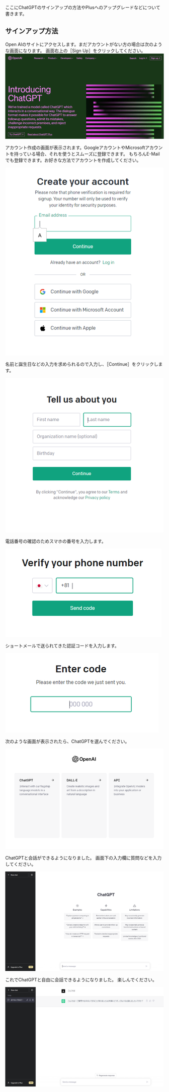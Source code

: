 ここにChatGPTのサインアップの方法やPlusへのアップグレードなどについて書きます。

## サインアップ方法
Open AIのサイトにアクセスします。まだアカウントがない方の場合は次のような画面になります。
画面右上の［Sign Up］をクリックしてください。  
<img src="./images/cg01.PNG" width="640" >  

アカウント作成の画面が表示されます。GoogleアカウントやMicrosoftアカウントを持っている場合、それを使うとスムーズに登録できます。
もちろんE-Mailでも登録できます。お好きな方法でアカウントを作成してください。

![](./images/cg02.PNG)

名前と誕生日などの入力を求められるので入力し、［Continue］をクリックします。

![](./images/cg03.PNG)

電話番号の確認のためスマホの番号を入力します。

![](./images/cg04.PNG)

ショートメールで送られてきた認証コードを入力します。

![](./images/cg05.PNG)

次のような画面が表示されたら、ChatGPTを選んでください。

![](./images/cg06.PNG)

ChatGPTと会話ができるようになりました。
画面下の入力欄に質問などを入力してください。

![](./images/cg07.PNG)

これでChatGPTと自由に会話できるようになりました。
楽しんでください。

![](./images/cg08.PNG)

